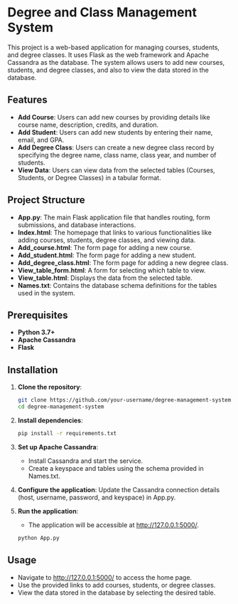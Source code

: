 # Degree and Class Management System

This project is a web-based application for managing courses, students, and degree classes. It uses Flask as the web framework and Apache Cassandra as the database. The system allows users to add new courses, students, and degree classes, and also to view the data stored in the database.

## Features

- **Add Course**: Users can add new courses by providing details like course name, description, credits, and duration.
- **Add Student**: Users can add new students by entering their name, email, and GPA.
- **Add Degree Class**: Users can create a new degree class record by specifying the degree name, class name, class year, and number of students.
- **View Data**: Users can view data from the selected tables (Courses, Students, or Degree Classes) in a tabular format.

## Project Structure

- **App.py**: The main Flask application file that handles routing, form submissions, and database interactions.
- **Index.html**: The homepage that links to various functionalities like adding courses, students, degree classes, and viewing data.
- **Add_course.html**: The form page for adding a new course.
- **Add_student.html**: The form page for adding a new student.
- **Add_degree_class.html**: The form page for adding a new degree class.
- **View_table_form.html**: A form for selecting which table to view.
- **View_table.html**: Displays the data from the selected table.
- **Names.txt**: Contains the database schema definitions for the tables used in the system.

## Prerequisites

- **Python 3.7+**
- **Apache Cassandra**
- **Flask**

## Installation

1. **Clone the repository**:
   ```bash
   git clone https://github.com/your-username/degree-management-system.git
   cd degree-management-system
   
2. **Install dependencies**:
   ```bash
   pip install -r requirements.txt
   
3. **Set up Apache Cassandra**:
   - Install Cassandra and start the service.
   - Create a keyspace and tables using the schema provided in Names.txt.

4. **Configure the application**:
   Update the Cassandra connection details (host, username, password, and keyspace) in App.py.

5. **Run the application**:
   - The application will be accessible at http://127.0.0.1:5000/.
   ```bash
   python App.py

## Usage
- Navigate to http://127.0.0.1:5000/ to access the home page.
- Use the provided links to add courses, students, or degree classes.
- View the data stored in the database by selecting the desired table.

   
